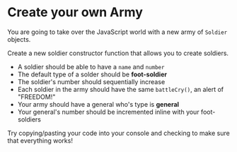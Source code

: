 # Create your own Army

You are going to take over the JavaScript world with a new army of `Soldier` objects.

Create a new soldier constructor function that allows you to create soldiers.

- A soldier should be able to have a `name` and `number`
- The default type of a solder should be **foot-soldier**
- The soldier's number should sequentially increase
- Each soldier in the army should have the same `battleCry()`, an alert of "FREEDOM!"
- Your army should have a general who's type is **general**
- Your general's number should be incremented inline with your foot-soldiers

Try copying/pasting your code into your console and checking to make sure that everything works!
